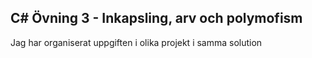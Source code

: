 ## C# Övning 3 - Inkapsling, arv och polymofism

Jag har organiserat uppgiften i olika projekt i samma solution
